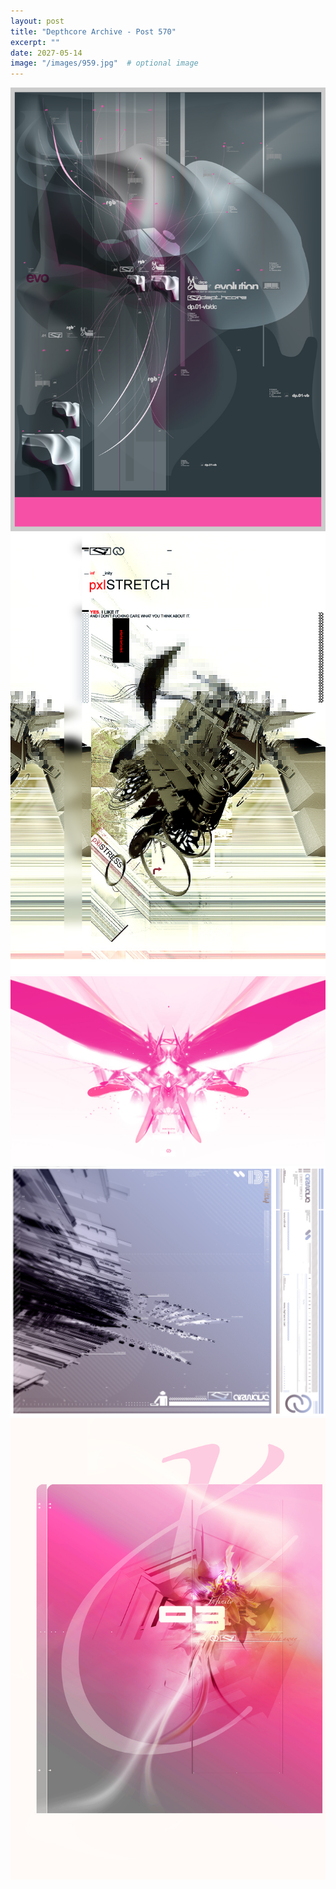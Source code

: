 ```yaml
---
layout: post
title: "Depthcore Archive - Post 570"
excerpt: ""
date: 2027-05-14
image: "/images/959.jpg"  # optional image
---
```


<img src="/images/959.jpg">
<img src="/images/960.jpg" alt="960.jpg"/>
<img src="/images/961.jpg" alt="961.jpg"/>
<img src="/images/962.jpg" alt="962.jpg"/>
<img src="/images/963.jpg" alt="963.jpg"/>
